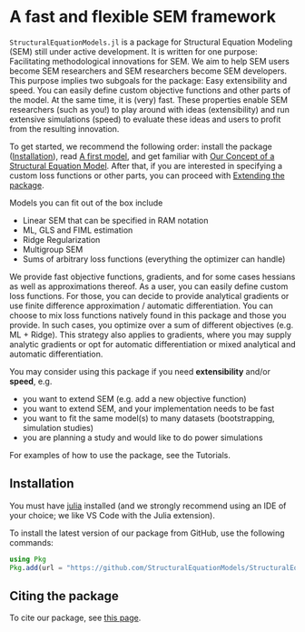 # A fast and flexible SEM framework

`StructuralEquationModels.jl` is a package for Structural Equation Modeling (SEM) still under active development.
It is written for one purpose: Facilitating methodological innovations for SEM.
We aim to help SEM users become SEM researchers and SEM researchers become SEM developers.
This purpose implies two subgoals for the package: Easy extensibility and speed.
You can easily define custom objective functions and other parts of the model.
At the same time, it is (very) fast.
These properties enable SEM researchers (such as you!) to play around with ideas (extensibility) and run extensive simulations (speed) to evaluate these ideas and users to profit from the resulting innovation.

To get started, we recommend the following order:
install the package ([Installation](@ref)),
read [A first model](@ref), and
get familiar with [Our Concept of a Structural Equation Model](@ref).
After that, if you are interested in specifying a custom loss functions or other parts, you can proceed with [Extending the package](@ref).

Models you can fit out of the box include
- Linear SEM that can be specified in RAM notation
- ML, GLS and FIML estimation
- Ridge Regularization
- Multigroup SEM
- Sums of arbitrary loss functions (everything the optimizer can handle)

We provide fast objective functions, gradients, and for some cases hessians as well as approximations thereof.
As a user, you can easily define custom loss functions.
For those, you can decide to provide analytical gradients or use finite difference approximation / automatic differentiation.
You can choose to mix loss functions natively found in this package and those you provide.
In such cases, you optimize over a sum of different objectives (e.g. ML + Ridge).
This strategy also applies to gradients, where you may supply analytic gradients or opt for automatic differentiation or mixed analytical and automatic differentiation.

You may consider using this package if you need **extensibility** and/or **speed**, e.g.
- you want to extend SEM (e.g. add a new objective function)
- you want to extend SEM, and your implementation needs to be fast
- you want to fit the same model(s) to many datasets (bootstrapping, simulation studies)
- you are planning a study and would like to do power simulations

For examples of how to use the package, see the Tutorials.

## Installation
You must have [julia](https://julialang.org/downloads/) installed (and we strongly recommend using an IDE of your choice; we like VS Code with the Julia extension).

To install the latest version of our package from GitHub, use the following commands:
```julia
using Pkg
Pkg.add(url = "https://github.com/StructuralEquationModels/StructuralEquationModels.jl")
```

## Citing the package

To cite our package, see [this page](https://github.com/StructuralEquationModels/StructuralEquationModels.jl/blob/main/CITATION.cff).
